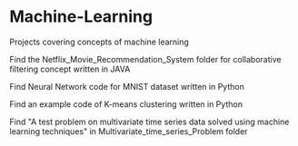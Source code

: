 # Machine-Learning

Projects covering concepts of machine learning

Find the Netflix_Movie_Recommendation_System folder for collaborative filtering concept written in JAVA

Find Neural Network code for MNIST dataset written in Python

Find an example code of K-means clustering written in Python

Find "A test problem on multivariate time series data solved using machine learning techniques" in Multivariate_time_series_Problem folder

